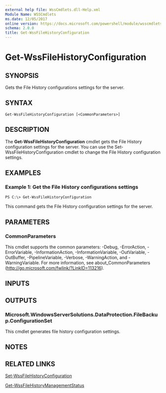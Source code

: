 ```yaml
---
external help file: WssCmdlets.dll-Help.xml
Module Name: WSSCmdlets
ms.date: 12/05/2017
online version: https://docs.microsoft.com/powershell/module/wsscmdlets/get-wssfilehistoryconfiguration?view=windowsserver2012r2-ps&wt.mc_id=ps-gethelp
schema: 2.0.0
title: Get-WssFileHistoryConfiguration
---
```


# Get-WssFileHistoryConfiguration

## SYNOPSIS
Gets the File History configurations settings for the server.

## SYNTAX

```
Get-WssFileHistoryConfiguration [<CommonParameters>]
```

## DESCRIPTION
The **Get-WssFileHistoryConfiguration** cmdlet gets the File History configuration settings for the server.
You can use the Set-WssFileHistoryConfiguration cmdlet to change the File History configuration settings.

## EXAMPLES

### Example 1: Get the File History configurations settings
```
PS C:\> Get-WssFileHistoryConfiguration
```

This command gets the File History configuration settings for the server.

## PARAMETERS

### CommonParameters
This cmdlet supports the common parameters: -Debug, -ErrorAction, -ErrorVariable, -InformationAction, -InformationVariable, -OutVariable, -OutBuffer, -PipelineVariable, -Verbose, -WarningAction, and -WarningVariable. For more information, see about_CommonParameters (http://go.microsoft.com/fwlink/?LinkID=113216).

## INPUTS

## OUTPUTS

### Microsoft.WindowsServerSolutions.DataProtection.FileBackup.ConfigurationSet
This cmdlet generates file history configuration settings.

## NOTES

## RELATED LINKS

[Set-WssFileHistoryConfiguration](./Set-WssFileHistoryConfiguration.md)

[Get-WssFileHistoryManagementStatus](./Get-WssFileHistoryManagementStatus.md)

